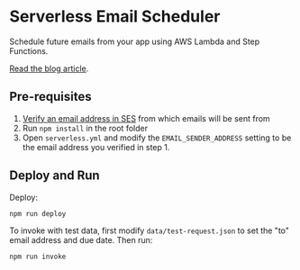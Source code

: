# Serverless Email Scheduler
Schedule future emails from your app using AWS Lambda and Step Functions.

[Read the blog article](https://winterwindsoftware.com/serverless-email-scheduler/).

## Pre-requisites
1. [Verify an email address in SES](https://docs.aws.amazon.com/ses/latest/DeveloperGuide/verify-email-addresses.html) from which emails will be sent from
2. Run `npm install` in the root folder
3. Open `serverless.yml` and modify the `EMAIL_SENDER_ADDRESS` setting to be the email address you verified in step 1.

## Deploy and Run
Deploy:

```
npm run deploy
```

To invoke with test data, first modify `data/test-request.json` to set the "to" email address and due date. Then run:

```
npm run invoke
```
